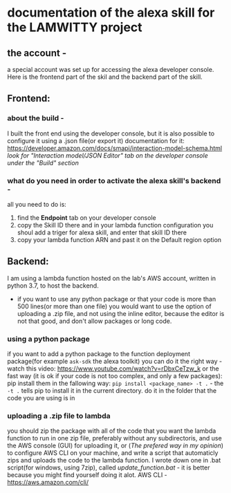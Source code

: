# documentation of the alexa skill for the LAMWITTY project

## the account - 
a special account was set up for accessing the alexa developer console.
Here is the frontend part of the skil and the backend part of the skill.

## Frontend:

### about the build - 

I built the front end using the developer console, but it is also possible to configure it using a .json file(or export it)
documentation for it: https://developer.amazon.com/docs/smapi/interaction-model-schema.html
*look for "Interaction model/JSON Editor" tab on the developer console under the "Build" section* 

### what do you need in order to activate the alexa skill's backend - 

all you need to do is:

1. find the **Endpoint** tab on your developer console
2. copy the Skill ID there and in your lambda function configuration you shoul add a triger for alexa skill, and enter that skill ID there
3. copy your lambda function ARN and past it on the Default region option

## Backend:

I am using a lambda function hosted on the lab's AWS account, written  in python 3.7, to host the backend.
- if you want to use any python package or that your code is more than 500 lines(or more than one file) you would want to use the option
of uploading a .zip file, and not using the inline editor, because the editor is not that good, and don't allow packages or long code. 

### using a python package

if you want to add a python package to the function deployment package(for example `ask-sdk` the alexa toolkit) 
you can do it the right way - watch this video: https://www.youtube.com/watch?v=rDbxCeTzw_k
or the fast way (it is ok if your code is not too complex, and only a few packages): pip install them in the fallowing way:
`pip install <package_name> -t .` - the `-t .` tells pip to install it in the current directory.
do it in the folder that the code you are using is in

### uploading a .zip file to lambda

you should zip the package with all of the code that you want the lambda function to run in one zip file, preferably without any subdirectoris,
and use the AWS console (GUI) for uploading it, or (*The prefered way in my opinion*) to configure AWS CLI on your machine, and write a script that automaticly zips and uploads the code to the lambda function.
I wrote down one in .bat script(for windows, using 7zip), called *update_function.bat* - it is better because you might find yourself doing it alot.
AWS CLI - https://aws.amazon.com/cli/


